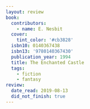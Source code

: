 ```yaml
---
layout: review
book:
  contributors:
    - name: E. Nesbit
  cover:
    tint_color: '#cb3828'
  isbn10: 0140367438
  isbn13: '9780140367430'
  publication_year: 1994
  title: The Enchanted Castle
  tags:
    - fiction
    - fantasy
review:
  date_read: 2019-08-13
  did_not_finish: true
---
```

